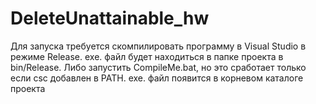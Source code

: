 # DeleteUnattainable_hw

Для запуска требуется скомпилировать программу в Visual Studio в режиме Release. exe. файл будет находиться в папке проекта в bin/Release.
Либо запустить CompileMe.bat, но это сработает только если csc добавлен в PATH. exe. файл появится в корневом каталоге проекта
